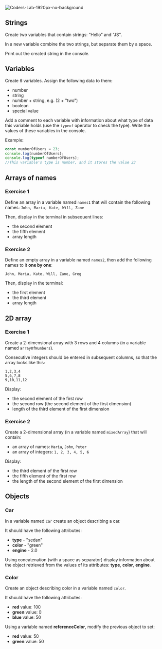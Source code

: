 ![Coders-Lab-1920px-no-background](https://user-images.githubusercontent.com/30623667/104709394-2cabee80-571f-11eb-9518-ea6a794e558e.png)


## Strings

Create two variables that contain strings: “Hello” and "JS".

In a new variable combine the two strings, but separate them by a space.

Print out the created string in the console.


## Variables

Create 6 variables. Assign the following data to them:

* number
* string
* number + string, e.g. (2 + "two")
* boolean
* special value

Add a comment to each variable with information about what type of data this variable holds (use the ```typeof``` operator to check the type). Write the values of these variables in the console.


Example:
```js
const numberOfUsers = 23;
console.log(numberOfUsers);
console.log(typeof numberOfUsers);
//This variable's type is number, and it stores the value 23
```


## Arrays of names

### Exercise 1

Define an array in a variable named `names1` that will contain the following names: `John, Maria, Kate, Will, Zane`

Then, display in the terminal in subsequent lines:

- the second element
- the fifth element
- array length


### Exercise 2

Define an empty array in a variable named `names2`, then add the following names to it **one by one**:

```
John, Maria, Kate, Will, Zane, Greg
```

Then, display in the terminal:

- the first element
- the third element
- array length


## 2D array

### Exercise 1

Create a 2-dimensional array with 3 rows and 4 columns (in a variable named `arrayOfNumbers`).

Consecutive integers should be entered in subsequent columns, so that the array looks like this:
```
1,2,3,4
5,6,7,8
9,10,11,12
```

Display:
- the second element of the first row
- the second row (the second element of the first dimension)
- length of the third element of the first dimension


### Exercise 2

Create a 2-dimensional array (in a variable named `mixedArray`) that will contain:

- an array of names: `Maria`, `John`, `Peter`
- an array of integers: `1, 2, 3, 4, 5, 6`

Display:
- the third element of the first row
- the fifth element of the first row
- the length of the second element of the first dimension


## Objects

### Car

In a variable named `car` create an object describing a car.

It should have the following attributes:

- **type** - "sedan"
- **color** - "green"
- **engine** - 2.0

Using concatenation (with a space as separator) display information about the object retrieved from the values of its attributes: **type**, **color**, **engine**.


### Color

Create an object describing color in a variable named `color`.

It should have the following attributes:
- **red** value: 100
- **green** value: 0
- **blue** value: 50

Using a variable named **referenceColor**, modify the previous object to set:

- **red** value: 50
- **green** value: 50
